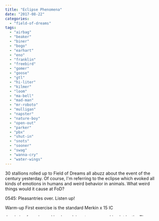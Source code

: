 ```yaml
---
title: "Eclipse Phenomena"
date: "2017-08-22"
categories: 
  - "field-of-dreams"
tags: 
  - "airbag"
  - "beaker"
  - "biner"
  - "bogo"
  - "earhart"
  - "eno"
  - "franklin"
  - "freebird"
  - "gomer"
  - "goose"
  - "gtl"
  - "hi-liter"
  - "kilmer"
  - "loom"
  - "ma-bell"
  - "mad-man"
  - "mr-roboto"
  - "mulligan"
  - "napster"
  - "nature-boy"
  - "open-out"
  - "parker"
  - "pbx"
  - "shut-in"
  - "snots"
  - "sooner"
  - "swag"
  - "wanna-cry"
  - "water-wings"
---
```


30 stallions rolled up to Field of Dreams all abuzz about the event of the century yesterday. Of course, I'm referring to the eclipse which evoked all kinds of emotions in humans and weird behavior in animals. What weird things would it cause at FoD?

0545: Pleasantries over. Listen up!

Warm-up First exercise is the standard Merkin x 15 IC

Jog (mix of regular and backwards) up to upper parking lot by the Thomas Brooks entrance and circle up for

- 8 x GM IC
- 5 x Pike Calf Stretch (each leg) IC
- 10 x Say Hey Willies IC

The Thang The solar event yesterday apparently kicked off a weird phenomenon seen only occasionally in these parts called the Sharknado. It consisted of the following swirl of activity:

- 15 Burpees (followed by a circumnavigation around the parking lot and back to the top)
- 20 Diamond Merkins (and trip around the parking lot)
- 20 WWII Sit-Ups (and trip around the parking lot)
- 20 Merkins (and trip around the parking lot)
- 20 Scorpion Dry Docks (and trip around the parking lot)

That's 1 swath of the sharknado. The plan was to do this 5x. In reality, we cut 3 swaths through West Cary + some plank-o-rama and Squats IC while the sharknado burned itself out.

Jog back (fortunately downhill) to the shovel flag and circle up for COT

**Count-a-rama**: 30- and this is without any FNGs #problematic **Name-a-rama**: couple hates, a few respects, and a buncha mehs **Announcements**: New AO (Slippery When Wet) on 9/1 at Ritter Park; New AO (Wolverine) on 9/18 at Davis Drive Park; F3 Dads this Saturday at Bond Park at 0900; On 9/4 we will converge at Bond Park at 0700 - No A-Team or Kryptonite that day; 9/11 is the stair climb at Carter-Finley at 0530 - No A-Team but Kryptonite is still on (but with regular tempo bootcamp) for those who can't make the stair climb **Prayers**: Beaker's brother; Swag's friend Jeff; Ma Bell's son's friend Dom; that Open Out's baby is human

NMS

With all the conflict and intolerance that's exists in our country and in the world, I think it's important to remember the words of Jesus as written by Matthew in Chapter 22 “‘Love the Lord your God with all your heart and with all your soul and with all your mind. 38 This is the first and greatest commandment. 39 And the second is like it: ‘Love your neighbor as yourself.'

Sound off if I left you off the PAX list unintentionally

We got in 3.15 miles + a whole mess of merkins, burpees, sit-ups, and squats. Not too shabby before 0630!

30 dudes + another 27 at that other Tuesday CarPEX AO. RESPECT!

It was a pleasure just to be around such fine men this morning, and a true honor to lead.
